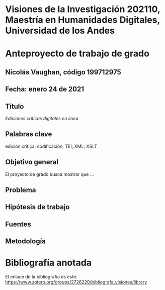# Visiones de la Investigación 202110, Maestría en Humanidades Digitales, Universidad de los Andes
# Anteproyecto de trabajo de grado

## Nicolás Vaughan, código 199712975

## Fecha: enero 24 de 2021

## Título
*Ediciones críticas digitales en línea*

## Palabras clave
edición crítica; codificación; TEI; XML; XSLT

## Objetivo general
El proyecto de grado busca mostrar que ...

## Problema

## Hipótesis de trabajo

## Fuentes

## Metodología

# Bibliografía anotada
El enlace de la bibliografía es este: https://www.zotero.org/groups/2726220/bibliografa_visiones/library
